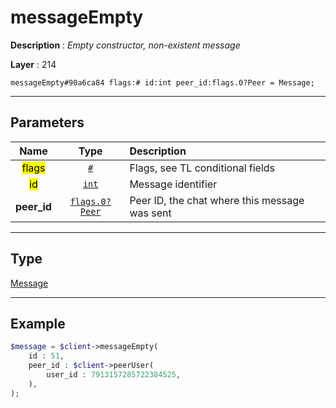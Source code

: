 # messageEmpty

**Description** : *Empty constructor, non\-existent message*

**Layer** : 214

```tl
messageEmpty#90a6ca84 flags:# id:int peer_id:flags.0?Peer = Message;
```

---

## Parameters

| Name | Type | Description |
| :---: | :---: | :--- |
| <mark>flags</mark> | [`#`](type/#) | Flags, see TL conditional fields |
| <mark>id</mark> | [`int`](type/int) | Message identifier |
| **peer_id** | [`flags.0?Peer`](type/Peer) | Peer ID, the chat where this message was sent |

---

## Type

[Message](type/Message)

---

## Example

```php
$message = $client->messageEmpty(
	id : 51,
	peer_id : $client->peerUser(
		user_id : 7913157285722384525,
	),
);
```